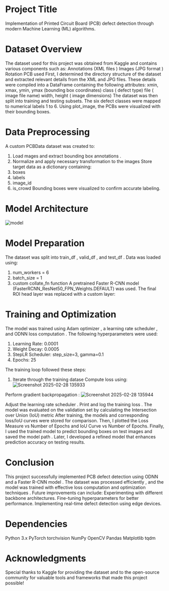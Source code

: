 # Project Title
Implementation of Printed Circuit Board (PCB) defect detection through modern Machine Learning (ML) algorithms.

# Dataset Overview

The dataset  used for this project was obtained from Kaggle  and contains various components such as:
Annotations (XML files )
Images (JPG format )
Rotation 
PCB used
First, I determined the directory structure of the dataset and extracted relevant details from the XML and JPG  files. These details were compiled into a DataFrame  containing the following attributes:
xmin, xmax, ymin, ymax (bounding box coordinates)
class ( defect type)
file ( image file name)
width, height ( image dimensions)
The dataset was then split into training and testing  subsets. The six defect classes were mapped to numerical labels 1 to 6. Using plot_image, the PCBs  were visualized with their bounding boxes.

# Data Preprocessing

A custom PCBData dataset was created to:
1. Load mages and extract bounding box annotations .
2. Normalize and apply necessary transformation to the images Store target data as a dictionary containing:
3. boxes
4. labels
5. image_id
6.  is_crowd
Bounding boxes were visualized to confirm accurate labeling.

# Model Architecture
![model](https://github.com/user-attachments/assets/8c1aff7c-96f4-437d-a3be-1c45bed397a2)

# Model Preparation
The dataset was split into train_df , valid_df , and test_df . Data was loaded using:
1. num_workers = 6
2. batch_size = 1
3. custom  collate_fn function
A pretrained Faster R-CNN model (FasterRCNN_ResNet50_FPN_Weights.DEFAULT) was used. The final ROI head  layer was replaced with a custom layer:

# Training and Optimization
The model was trained using Adam optimizer , a learning rate scheduler , and ODNN loss computation . The following hyperparameters were used:
1. Learning Rate: 0.0001
2. Weight Decay: 0.0005
3.  StepLR Scheduler: step_size=3, gamma=0.1
4. Epochs: 25
   
The training loop  followed these steps:
1. Iterate through the training datase
 Compute loss using:
![Screenshot 2025-02-28 135933](https://github.com/user-attachments/assets/2fbfdaf3-66c0-4357-8f71-537c60b804f9)


 Perform gradient backpropagation :
![Screenshot 2025-02-28 135944](https://github.com/user-attachments/assets/fea10d36-9dc0-4147-8cbe-4c96939aaf34)


Adjust the learning rate scheduler .
Print and log the training loss .
The model was evaluated on the validation set by calculating the Intersection over Union (IoU)  metric
After training, the models  and corresponding loss/IoU curves  were stored for comparison. Then, I plotted  the Loss Measure vs Number of Epochs and IoU Curve vs Number of Epochs. Finally, I used the trained model to predict  bounding boxes on test images  and saved the model path . Later, I developed a refined model  that enhances prediction accuracy  on testing results.

# Conclusion
This project successfully implemented PCB defect detection  using ODNN  and a Faster R-CNN model . The dataset was processed efficiently , and the model was trained with effective loss computation  and optimization techniques . Future improvements can include:
Experimenting with different backbone architectures.
Fine-tuning hyperparameters for better performance.
Implementing real-time defect detection using edge devices.


# Dependencies
 Python 3.x
 PyTorch
 torchvision
 NumPy
 OpenCV
 Pandas
 Matplotlib
 tqdm
 
# Acknowledgments
Special thanks to Kaggle  for providing the dataset  and to the open-source community  for valuable tools and frameworks  that made this project possible!



